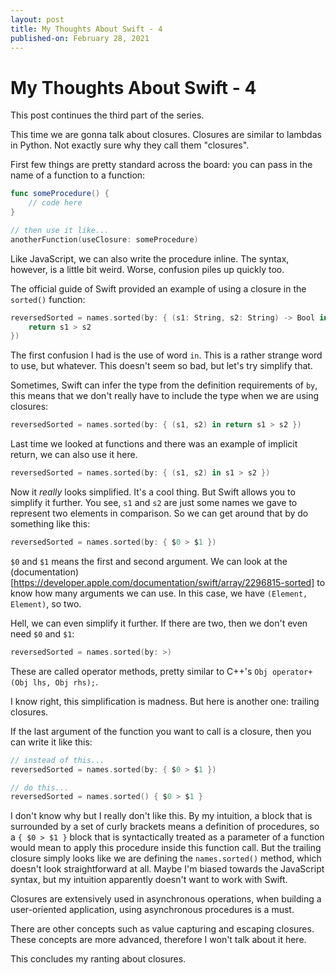 ```yaml
---
layout: post
title: My Thoughts About Swift - 4
published-on: February 28, 2021
---
```


# My Thoughts About Swift - 4

This post continues the third part of the series. 

This time we are gonna talk about closures. Closures are similar to lambdas in Python. Not exactly sure why they call them "closures". 

First few things are pretty standard across the board: you can pass in the name of a function to a function:

```swift
func someProcedure() {
    // code here
}

// then use it like...
anotherFunction(useClosure: someProcedure)
```

Like JavaScript, we can also write the procedure inline. The syntax, however, is a little bit weird. Worse, confusion piles up quickly too.

The official guide of Swift provided an example of using a closure in the `sorted()` function:

```swift
reversedSorted = names.sorted(by: { (s1: String, s2: String) -> Bool in
    return s1 > s2
})
```

The first confusion I had is the use of word `in`. This is a rather strange word to use, but whatever. This doesn't seem so bad, but let's try simplify that. 

Sometimes, Swift can infer the type from the definition requirements of `by`, this means that we don't really have to include the type when we are using closures:

```swift
reversedSorted = names.sorted(by: { (s1, s2) in return s1 > s2 })
```

Last time we looked at functions and there was an example of implicit return, we can also use it here.

```swift
reversedSorted = names.sorted(by: { (s1, s2) in s1 > s2 })
```

Now it *really* looks simplified. It's a cool thing. But Swift allows you to simplify it further. You see, `s1` and `s2` are just some names we gave to represent two elements in comparison. So we can get around that by do something like this:

```swift
reversedSorted = names.sorted(by: { $0 > $1 })
```

`$0` and `$1` means the first and second argument. We can look at the (documentation)[https://developer.apple.com/documentation/swift/array/2296815-sorted] to know how many arguments we can use. In this case, we have `(Element, Element)`, so two. 

Hell, we can even simplify it further. If there are two, then we don't even need `$0` and `$1`:

```swift
reversedSorted = names.sorted(by: >)
```

These are called operator methods, pretty similar to C++'s `Obj operator+(Obj lhs, Obj rhs);`.

I know right, this simplification is madness. But here is another one: trailing closures. 

If the last argument of the function you want to call is a closure, then you can write it like this:

```swift
// instead of this...
reversedSorted = names.sorted(by: { $0 > $1 })

// do this...
reversedSorted = names.sorted() { $0 > $1 }
```

I don't know why but I really don't like this. By my intuition, a block that is surrounded by a set of curly brackets means a definition of procedures, so a `{ $0 > $1 }` block that is syntactically treated as a parameter of a function would mean to apply this procedure inside this function call. But the trailing closure simply looks like we are defining the `names.sorted()` method, which doesn't look straightforward at all. Maybe I'm biased towards the JavaScript syntax, but my intuition apparently doesn't want to work with Swift. 

Closures are extensively used in asynchronous operations, when building a user-oriented application, using asynchronous procedures is a must. 

There are other concepts such as value capturing and escaping closures. These concepts are more advanced, therefore I won't talk about it here. 

This concludes my ranting about closures. 